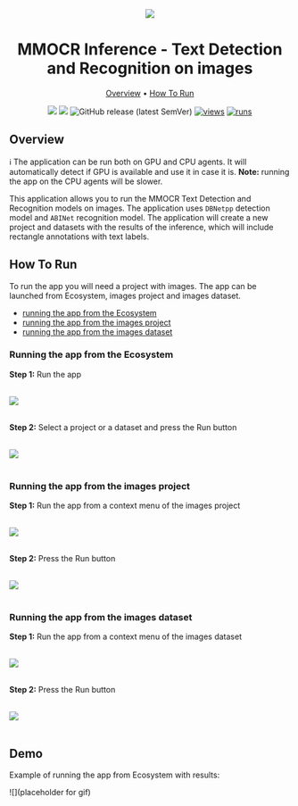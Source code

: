 <div align="center" markdown>
<img src="poster placeholder"/>

# MMOCR Inference - Text Detection and Recognition on images

<p align="center">
  <a href="#Overview">Overview</a> •
  <a href="#How-To-Run">How To Run</a>
</p>

[![](https://img.shields.io/badge/supervisely-ecosystem-brightgreen)](https://ecosystem.supervise.ly/apps/supervisely-ecosystem/PLACEHOLDER-FOR-APP-PATH)
[![](https://img.shields.io/badge/slack-chat-green.svg?logo=slack)](https://supervise.ly/slack)
![GitHub release (latest SemVer)](https://img.shields.io/github/v/release/supervisely-ecosystem/PLACEHOLDER-FOR-APP-PATH)
[![views](https://app.supervise.ly/img/badges/views/supervisely-ecosystem/PLACEHOLDER-FOR-APP-PATH.png)](https://supervise.ly)
[![runs](https://app.supervise.ly/img/badges/runs/supervisely-ecosystem/PLACEHOLDER-FOR-APP-PATH.png)](https://supervise.ly)

</div>

## Overview

ℹ️ The application can be run both on GPU and CPU agents. It will automatically detect if GPU is available and use it in case it is. **Note:** running the app on the CPU agents will be slower.

This application allows you to run the MMOCR Text Detection and Recognition models on images. The application uses `DBNetpp` detection model and `ABINet` recognition model. The application will create a new project and datasets with the results of the inference, which will include rectangle annotations with text labels.

## How To Run

To run the app you will need a project with images. The app can be launched from Ecosystem, images project and images dataset.

- [running the app from the Ecosystem](#running-the-app-from-the-ecosystem)
- [running the app from the images project](#running-the-app-from-the-images-project)
- [running the app from the images dataset](#running-the-app-from-the-images-dataset)

### Running the app from the Ecosystem

**Step 1:** Run the app<br><br>

<img src="placeholder for screenshot"/><br><br>

**Step 2:** Select a project or a dataset and press the Run button<br><br>

<img src="placeholder for screenshot"/><br><br>

### Running the app from the images project

**Step 1:** Run the app from a context menu of the images project<br><br>

<img src="placeholder for screenshot"/><br><br>

**Step 2:** Press the Run button<br><br>

<img src="placeholder for screenshot"/><br><br>

### Running the app from the images dataset

**Step 1:** Run the app from a context menu of the images dataset<br><br>

<img src="placeholder for screenshot"/><br><br>

**Step 2:** Press the Run button<br><br>

<img src="placeholder for screenshot"/><br><br>

## Demo

Example of running the app from Ecosystem with results:

![](placeholder for gif)
